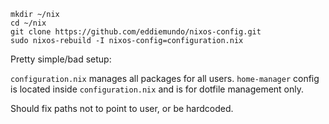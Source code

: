 ```
mkdir ~/nix
cd ~/nix
git clone https://github.com/eddiemundo/nixos-config.git
sudo nixos-rebuild -I nixos-config=configuration.nix
```

Pretty simple/bad setup:

`configuration.nix` manages all packages for all users.
`home-manager` config is located inside `configuration.nix` and is for dotfile management only.

Should fix paths not to point to user, or be hardcoded.
